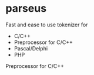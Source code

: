 parseus
=======

Fast and ease to use tokenizer for
- C/C++
- Preprocessor for C/C++
- Pascal/Delphi
- PHP

Preprocessor for C/C++
